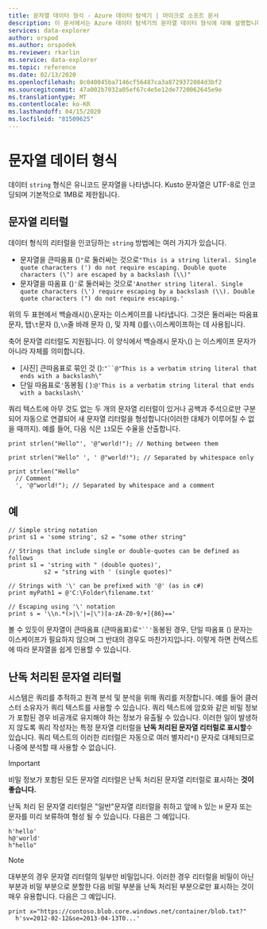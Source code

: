 ```yaml
---
title: 문자열 데이터 형식 - Azure 데이터 탐색기 | 마이크로 소프트 문서
description: 이 문서에서는 Azure 데이터 탐색기의 문자열 데이터 형식에 대해 설명합니다.
services: data-explorer
author: orspod
ms.author: orspodek
ms.reviewer: rkarlin
ms.service: data-explorer
ms.topic: reference
ms.date: 02/13/2020
ms.openlocfilehash: 8c040045ba7146cf56487ca3a8729372084d3bf2
ms.sourcegitcommit: 47a002b7032a05ef67c4e5e12de7720062645e9e
ms.translationtype: MT
ms.contentlocale: ko-KR
ms.lasthandoff: 04/15/2020
ms.locfileid: "81509625"
---
```

# <a name="the-string-data-type"></a>문자열 데이터 형식

데이터 `string` 형식은 유니코드 문자열을 나타냅니다. Kusto 문자열은 UTF-8로 인코딩되며 기본적으로 1MB로 제한됩니다.

## <a name="string-literals"></a>문자열 리터럴

데이터 형식의 리터럴을 인코딩하는 `string` 방법에는 여러 가지가 있습니다.

* 문자열을 큰따옴표 ()`"`로 둘러싸는 것으로`"This is a string literal. Single quote characters (') do not require escaping. Double quote characters (\") are escaped by a backslash (\\)"`
* 문자열을 따옴표 ()`'`로 둘러싸는 것으로`'Another string literal. Single quote characters (\') require escaping by a backslash (\\). Double quote characters (") do not require escaping.'`

위의 두 표현에서 백슬래시()`\`문자는 이스케이프를 나타냅니다.
그것은 둘러싸는 따옴표 문자, 탭`\t`문자 (),`\n`줄 바래 문자 (), 및 자체 ()를`\\`이스케이프하는 데 사용됩니다.

축어 문자열 리터럴도 지원됩니다. 이 양식에서 백슬래시 문자`\`() 는 이스케이프 문자가 아니라 자체를 의미합니다.

* [사진] 큰따옴표로 묶인 것 ():`"``@"This is a verbatim string literal that ends with a backslash\"`
* 단일 따옴표로`'`동봉됨 ( ):`@'This is a verbatim string literal that ends with a backslash\'`

쿼리 텍스트에 아무 것도 없는 두 개의 문자열 리터럴이 있거나 공백과 주석으로만 구분되어 자동으로 연결되어 새 문자열 리터럴을 형성합니다(이러한 대체가 이루어질 수 없을 때까지).
예를 들어, 다음 식은 `13`모든 수율을 산출합니다.

```kusto
print strlen("Hello"', '@"world!"); // Nothing between them

print strlen("Hello" ', ' @"world!"); // Separated by whitespace only

print strlen("Hello"
  // Comment
  ', '@"world!"); // Separated by whitespace and a comment
```

## <a name="examples"></a>예

```kusto
// Simple string notation
print s1 = 'some string', s2 = "some other string"

// Strings that include single or double-quotes can be defined as follows
print s1 = 'string with " (double quotes)',
          s2 = "string with ' (single quotes)"

// Strings with '\' can be prefixed with '@' (as in c#)
print myPath1 = @'C:\Folder\filename.txt'

// Escaping using '\' notation
print s = '\\n.*(>|\'|=|\")[a-zA-Z0-9/+]{86}=='
```

볼 수 있듯이 문자열이 큰따옴표 (큰따옴표)로`"``'`동봉된 경우, 단일 따옴표 () 문자는 이스케이프가 필요하지 않으며 그 반대의 경우도 마찬가지입니다. 이렇게 하면 컨텍스트에 따라 문자열을 쉽게 인용할 수 있습니다.

## <a name="obfuscated-string-literals"></a>난독 처리된 문자열 리터럴

시스템은 쿼리를 추적하고 원격 분석 및 분석을 위해 쿼리를 저장합니다.
예를 들어 클러스터 소유자가 쿼리 텍스트를 사용할 수 있습니다. 쿼리 텍스트에 암호와 같은 비밀 정보가 포함된 경우 비공개로 유지해야 하는 정보가 유출될 수 있습니다. 이러한 일이 발생하지 않도록 쿼리 작성자는 특정 문자열 리터럴을 **난독 처리된 문자열 리터럴로 표시할**수 있습니다.
쿼리 텍스트의 이러한 리터럴은 자동으로 여러 별자리`*`() 문자로 대체되므로 나중에 분석할 때 사용할 수 없습니다.

> [!IMPORTANT]
> 비밀 정보가 포함된 모든 문자열 리터럴은 난독 처리된 문자열 리터럴로 표시하는 **것이 좋습니다.**

난독 처리 된 문자열 리터럴은 "일반"문자열 리터럴을 취하고 앞에 `h` 있는 `H` 문자 또는 문자를 미리 보류하여 형성 될 수 있습니다. 다음은 그 예입니다.

```kusto
h'hello'
h@'world'
h"hello"
```

> [!NOTE]
> 대부분의 경우 문자열 리터럴의 일부만 비밀입니다. 이러한 경우 리터럴을 비밀이 아닌 부분과 비밀 부분으로 분할한 다음 비밀 부분을 난독 처리된 부분으로만 표시하는 것이 매우 유용합니다. 다음은 그 예입니다.

```kusto
print x="https://contoso.blob.core.windows.net/container/blob.txt?"
  h'sv=2012-02-12&se=2013-04-13T0...'
```